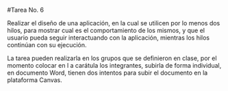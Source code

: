 #Tarea No. 6 
 
Realizar el diseño de una aplicación, en la cual se utilicen por lo menos dos  hilos, para mostrar cual es 
el  comportamiento  de  los  mismos,  y  que el  usuario  pueda  seguir  interactuando  con  la  aplicación, 
mientras los hilos continúan con su ejecución.  
 
 La tarea pueden realizarla en los grupos que se definieron en clase, por el momento colocar en l a 
carátula los integrantes, subirla de forma individual, en documento Word, tienen dos intentos para 
subir el documento en la plataforma Canvas. 
